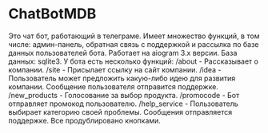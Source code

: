 # ChatBotMDB
Это чат бот, работающий в телеграме. Имеет множество функций, в том числе: админ-панель, обратная связь с поддержкой и рассылка по базе данных пользователей бота. Работает на aiogram 3.x версии. База данных: sqlite3.
У бота есть несколько функций: 
/about - Рассказывает о компании.
/site - Присылает ссылку на сайт компании.
/idea - Пользователь может предложить какую-либо идею для развития компании. Сообщение пользователя отправится поддержке.
/new_products - Голосование за выбор продукта.
/promocode - Бот отправляет промокод пользователю.
/help_service - Пользователь выбирает категорию своей проблемы. Сообщения отправляется поддержке.
Все продублировано кнопками.
